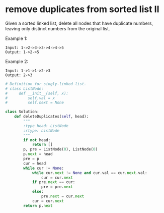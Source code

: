 # remove duplicates from sorted list II

Given a sorted linked list, delete all nodes that have duplicate numbers, leaving only distinct numbers from the original list.

Example 1:
```
Input: 1->2->3->3->4->4->5
Output: 1->2->5
```
Example 2:
```
Input: 1->1->1->2->3
Output: 2->3
```

```python
# Definition for singly-linked list.
# class ListNode:
#     def __init__(self, x):
#         self.val = x
#         self.next = None

class Solution:
    def deleteDuplicates(self, head):
        """
        :type head: ListNode
        :rtype: ListNode
        """
        if not head:
            return []
        p, pre = ListNode(0), ListNode(0)
        p.next = head
        pre = p
        cur = head
        while cur != None:
            while cur.next != None and cur.val == cur.next.val:
                cur = cur.next
            if pre.next == cur:
                pre = pre.next
            else:
                pre.next = cur.next
            cur = cur.next
        return p.next

```
